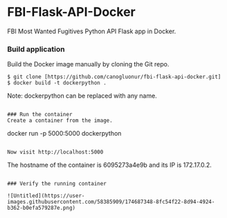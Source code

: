 # FBI-Flask-API-Docker
FBI Most Wanted Fugitives Python API Flask app in Docker.

### Build application
Build the Docker image manually by cloning the Git repo.
```
$ git clone [https://github.com/canogluonur/fbi-flask-api-docker.git]
$ docker build -t dockerpython . 
```
Note: dockerpython can be replaced with any name.

```

### Run the container
Create a container from the image.
```
docker run -p 5000:5000 dockerpython 
```

Now visit http://localhost:5000
```
 The hostname of the container is 6095273a4e9b and its IP is 172.17.0.2. 
```

### Verify the running container

![Untitled](https://user-images.githubusercontent.com/58385909/174687348-8fc54f22-8d94-4924-b362-b0efa579287e.png)



